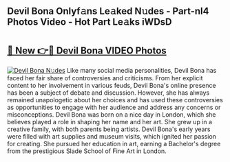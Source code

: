 ## Devil Bona Onlyf𝚊ns Le𝚊ked N𝚞des - Part-nl4 Photos Video - Hot Part Le𝚊ks iWDsD

# <h2><a href="http://ab51254.deff.icu/?id=Devil+Bona">🔗 New 👉🔴 Devil Bona VIDEO Photos</a></h2>

[![Devil Bona N𝚞des](https://i.imgur.com/rIISA9y.gif)](http://ab51254.deff.icu/?id=Devil+Bona)
Like many social media personalities, Devil Bona has faced her fair share of controversies and criticisms. From her explicit content to her involvement in various feuds, Devil Bona's online presence has been a subject of debate and discussion. However, she has always remained unapologetic about her choices and has used these controversies as opportunities to engage with her audience and address any concerns or misconceptions. Devil Bona was born on a nice day in London, which she believes played a role in shaping her name and her art. She grew up in a creative family, with both parents being artists. Devil Bona's early years were filled with art supplies and museum visits, which ignited her passion for creating. She pursued her education in art, earning a Bachelor's degree from the prestigious Slade School of Fine Art in London.
